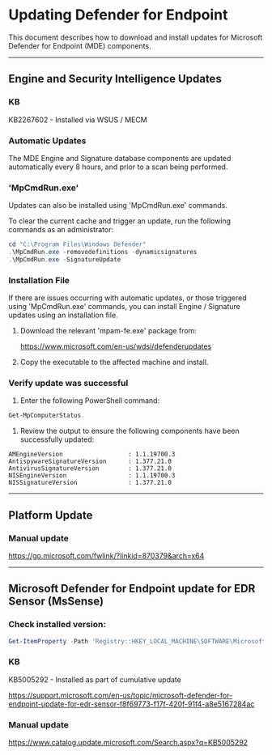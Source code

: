 # Updating Defender for Endpoint

This document describes how to download and install updates for Microsoft Defender for Endpoint (MDE) components.

---

## Engine and Security Intelligence Updates

### KB

KB2267602 - Installed via WSUS / MECM

### Automatic Updates

The MDE Engine and Signature database components are updated automatically every 8 hours, and prior to a scan being performed.

### 'MpCmdRun.exe'

Updates can also be installed using 'MpCmdRun.exe' commands.

To clear the current cache and trigger an update, run the following commands as an administrator:

```powershell
cd "C:\Program Files\Windows Defender"
.\MpCmdRun.exe -removedefinitions -dynamicsignatures
.\MpCmdRun.exe -SignatureUpdate
```

### Installation File

If there are issues occurring with automatic updates, or those triggered using 'MpCmdRun.exe' commands, you can install Engine / Signature updates using an installation file.

1.  Download the relevant 'mpam-fe.exe' package from:

    <https://www.microsoft.com/en-us/wdsi/defenderupdates>

2.  Copy the executable to the affected machine and install.

### Verify update was successful

1.  Enter the following PowerShell command:

```powershell
Get-MpComputerStatus
```

1.  Review the output to ensure the following components have been successfully updated:

```code
AMEngineVersion                  : 1.1.19700.3
AntispywareSignatureVersion      : 1.377.21.0
AntivirusSignatureVersion        : 1.377.21.0
NISEngineVersion                 : 1.1.19700.3
NISSignatureVersion              : 1.377.21.0
```

---

## Platform Update

### Manual update

<https://go.microsoft.com/fwlink/?linkid=870379&arch=x64>

---

## Microsoft Defender for Endpoint update for EDR Sensor (MsSense)

### Check installed version:

```powershell
Get-ItemProperty -Path 'Registry::HKEY_LOCAL_MACHINE\SOFTWARE\Microsoft\Windows Advanced Threat Protection\' -Name "InstallLocation"
```

### KB

KB5005292 - Installed as part of cumulative update

<https://support.microsoft.com/en-us/topic/microsoft-defender-for-endpoint-update-for-edr-sensor-f8f69773-f17f-420f-91f4-a8e5167284ac>

### Manual update

<https://www.catalog.update.microsoft.com/Search.aspx?q=KB5005292>

